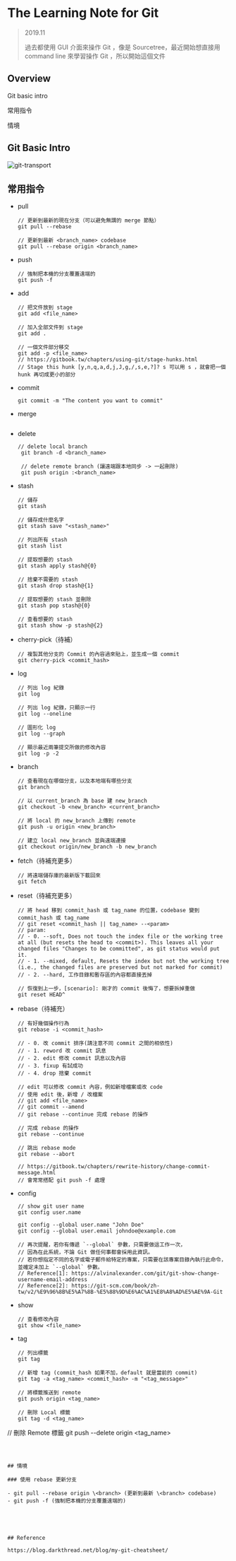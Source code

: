 # The Learning Note for Git

> 2019.11
>
> 過去都使用 GUI 介面來操作 Git ，像是 Sourcetree，最近開始想直接用 command line 來學習操作 Git ，所以開始這個文件



## Overview

Git basic intro

常用指令

情境



## Git Basic Intro

![git-transport](./img/git-transport.png)

## 常用指令

- pull

  ```
  // 更新到最新的現在分支（可以避免無謂的 merge 節點）
  git pull --rebase
  
  // 更新到最新 <branch_name> codebase
  git pull --rebase origin <branch_name>
  ```


- push

  ```
  // 強制把本機的分支覆蓋遠端的
  git push -f
  ```
  
  
  
- add

  ```
  // 把文件放到 stage
  git add <file_name>
  
  // 加入全部文件到 stage
  git add .
  
  // 一個文件部分移交
  git add -p <file_name>
  // https://gitbook.tw/chapters/using-git/stage-hunks.html
  // Stage this hunk [y,n,q,a,d,j,J,g,/,s,e,?]? s 可以用 s ，就會把一個 hunk 再切成更小的部分
  ```

  

- commit

  ```
  git commit -m "The content you want to commit"
  ```

  

- merge

  ```
  
  ```

  

- delete

  ```
  // delete local branch
   git branch -d <branch_name>
   
   // delete remote branch (讓遠端跟本地同步 -> 一起刪除)
   git push origin :<branch_name>
  ```

  

- stash

  ```
  // 儲存
  git stash
  
  // 儲存成什麼名字
  git stash save "<stash_name>"
  
  // 列出所有 stash
  git stash list
  
  // 提取想要的 stash
  git stash apply stash@{0}
  
  // 捨棄不需要的 stash
  git stash drop stash@{1}
  
  // 提取想要的 stash 並刪除
  git stash pop stash@{0}
  
  // 查看想要的 stash
  git stash show -p stash@{2}
  ```



- cherry-pick（待補）

  ```
  // 複製其他分支的 Commit 的內容過來貼上，並生成一個 commit
  git cherry-pick <commit_hash>
  ```



- log

  ```
  // 列出 log 紀錄
  git log
  
  // 列出 log 紀錄，只顯示一行
  git log --oneline
  
  // 圖形化 log
  git log --graph
  
  // 顯示最近兩筆提交所做的修改內容
  git log -p -2
  ```



- branch

  ```
  // 查看現在在哪個分支，以及本地端有哪些分支
  git branch
  
  // 以 current_branch 為 base 建 new_branch
  git checkout -b <new_branch> <current_branch>
  
  // 將 local 的 new_branch 上傳到 remote
  git push -u origin <new_branch>
  
  // 建立 local new_branch 並與遠端連接
  git checkout origin/new_branch -b new_branch
  ```



- fetch（待補充更多）

  ```
  // 將遠端儲存庫的最新版下載回來
  git fetch
  ```



- reset（待補充更多）

  ```
  // 將 head 移到 commit_hash 或 tag_name 的位置，codebase 變到 commit_hash 或 tag_name
  // git reset <commit_hash || tag_name> --<param>
  // param:
  // - 0. --soft, Does not touch the index file or the working tree at all (but resets the head to <commit>). This leaves all your changed files "Changes to be committed", as git status would put it.
  // - 1. --mixed, default, Resets the index but not the working tree (i.e., the changed files are preserved but not marked for commit) 
  // - 2. --hard, 工作目錄和暫存區的內容都直接丟掉
  
  // 恢復到上一步，[scenario]: 剛才的 commit 後悔了，想要拆掉重做
  git reset HEAD^
  ```



- rebase（待補充）  

  ```
  // 有好幾個操作行為
  git rebase -i <commit_hash>
  
  // - 0. 改 commit 排序(請注意不同 commit 之間的相依性)
  // - 1. reword 改 commit 訊息
  // - 2. edit 修改 commit 訊息以及內容
  // - 3. fixup 有試成功
  // - 4. drop 捨棄 commit
  
  // edit 可以修改 commit 內容，例如新增檔案或改 code
  // 使用 edit 後，新增 / 改檔案
  // git add <file_name>
  // git commit --amend
  // git rebase --continue 完成 rebase 的操作
  
  // 完成 rebase 的操作
  git rebase --continue
  
  // 跳出 rebase mode
  git rebase --abort
  
  // https://gitbook.tw/chapters/rewrite-history/change-commit-message.html
  // 會常常搭配 git push -f 處理
  ```



- config

  ```
  // show git user name
  git config user.name
  
  git config --global user.name "John Doe"
  git config --global user.email johndoe@example.com
  
  // 再次提醒，若你有傳遞 `--global` 參數，只需要做這工作一次，
  // 因為在此系統，不論 Git 做任何事都會採用此資訊。
  // 若你想指定不同的名字或電子郵件給特定的專案，只需要在該專案目錄內執行此命令，並確定未加上 `--global` 參數。 
  // Reference[1]: https://alvinalexander.com/git/git-show-change-username-email-address
  // Reference[2]: https://git-scm.com/book/zh-tw/v2/%E9%96%8B%E5%A7%8B-%E5%88%9D%E6%AC%A1%E8%A8%AD%E5%AE%9A-Git
  ```




- show

  ```
  // 查看修改內容
  git show <file_name>
  ```




- tag

  ```
  // 列出標籤
  git tag
  
  // 新增 tag (commit_hash 如果不加，default 就是當前的 commit)
  git tag -a <tag_name> <commit_hash> -m "<tag_message>"
  
  // 將標籤推送到 remote
  git push origin <tag_name>
  
  // 刪除 Local 標籤
  git tag -d <tag_name>
  
  ```

// 刪除 Remote 標籤
  git push --delete origin <tag_name>
  ```
  
  

## 情境

### 使用 rebase 更新分支

- git pull --rebase origin \<branch> (更新到最新 \<branch> codebase)
- git push -f (強制把本機的分支覆蓋遠端的)





 ## Reference

https://blog.darkthread.net/blog/my-git-cheatsheet/


  ```